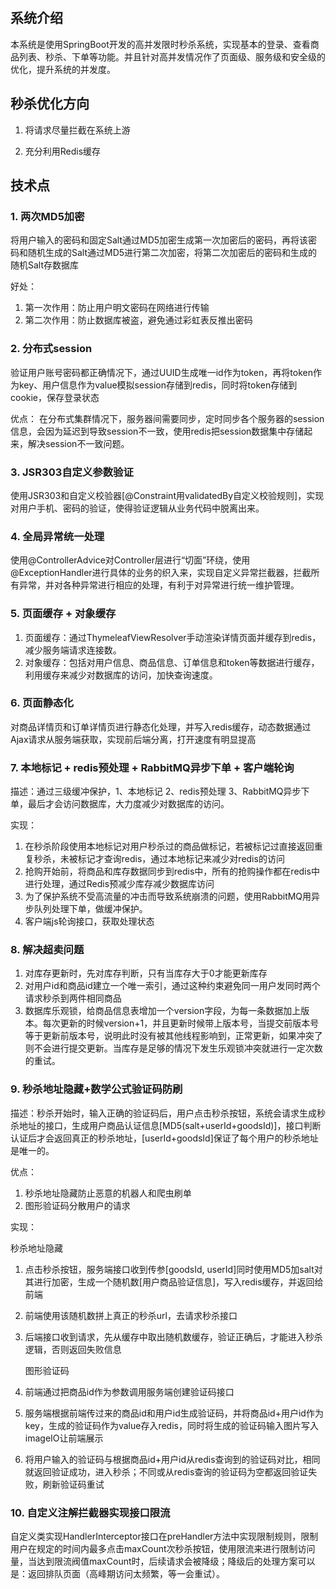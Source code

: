 
​     
## 系统介绍
本系统是使用SpringBoot开发的高并发限时秒杀系统，实现基本的登录、查看商品列表、秒杀、下单等功能。并且针对高并发情况作了页面级、服务级和安全级的优化，提升系统的并发度。

## 秒杀优化方向

1. 将请求尽量拦截在系统上游

2. 充分利用Redis缓存
## 技术点
### 1. 两次MD5加密

将用户输入的密码和固定Salt通过MD5加密生成第一次加密后的密码，再将该密码和随机生成的Salt通过MD5进行第二次加密，将第二次加密后的密码和生成的随机Salt存数据库

好处：    
1. 第一次作用：防止用户明文密码在网络进行传输
2. 第二次作用：防止数据库被盗，避免通过彩虹表反推出密码

### 2. 分布式session
验证用户账号密码都正确情况下，通过UUID生成唯一id作为token，再将token作为key、用户信息作为value模拟session存储到redis，同时将token存储到cookie，保存登录状态

优点： 在分布式集群情况下，服务器间需要同步，定时同步各个服务器的session信息，会因为延迟到导致session不一致，使用redis把session数据集中存储起来，解决session不一致问题。

### 3. JSR303自定义参数验证
使用JSR303和自定义校验器[@Constraint用validatedBy自定义校验规则]，实现对用户手机、密码的验证，使得验证逻辑从业务代码中脱离出来。

### 4. 全局异常统一处理
使用@ControllerAdvice对Controller层进行“切面”环绕，使用@ExceptionHandler进行具体的业务的织入来，实现自定义异常拦截器，拦截所有异常，并对各种异常进行相应的处理，有利于对异常进行统一维护管理。

### 5. 页面缓存 + 对象缓存
1. 页面缓存：通过ThymeleafViewResolver手动渲染详情页面并缓存到redis，减少服务端请求连接数。
2. 对象缓存：包括对用户信息、商品信息、订单信息和token等数据进行缓存，利用缓存来减少对数据库的访问，加快查询速度。

### 6. 页面静态化
对商品详情页和订单详情页进行静态化处理，并写入redis缓存，动态数据通过Ajax请求从服务端获取，实现前后端分离，打开速度有明显提高

### 7. 本地标记 + redis预处理 + RabbitMQ异步下单 + 客户端轮询
描述：通过三级缓冲保护，1、本地标记  2、redis预处理  3、RabbitMQ异步下单，最后才会访问数据库，大力度减少对数据库的访问。

实现：

1. 在秒杀阶段使用本地标记对用户秒杀过的商品做标记，若被标记过直接返回重复秒杀，未被标记才查询redis，通过本地标记来减少对redis的访问
2. 抢购开始前，将商品和库存数据同步到redis中，所有的抢购操作都在redis中进行处理，通过Redis预减少库存减少数据库访问
3. 为了保护系统不受高流量的冲击而导致系统崩溃的问题，使用RabbitMQ用异步队列处理下单，做缓冲保护。
4. 客户端js轮询接口，获取处理状态

### 8. 解决超卖问题
1. 对库存更新时，先对库存判断，只有当库存大于0才能更新库存
2. 对用户id和商品id建立一个唯一索引，通过这种约束避免同一用户发同时两个请求秒杀到两件相同商品
3. 数据库乐观锁，给商品信息表增加一个version字段，为每一条数据加上版本。每次更新的时候version+1，并且更新时候带上版本号，当提交前版本号等于更新前版本号，说明此时没有被其他线程影响到，正常更新，如果冲突了则不会进行提交更新。当库存是足够的情况下发生乐观锁冲突就进行一定次数的重试。

### 9. 秒杀地址隐藏+数学公式验证码防刷
描述：秒杀开始时，输入正确的验证码后，用户点击秒杀按钮，系统会请求生成秒杀地址的接口，生成用户商品认证信息[MD5(salt+userId+goodsId)]，接口判断认证后才会返回真正的秒杀地址，[userId+goodsId]保证了每个用户的秒杀地址是唯一的。

优点：
1. 秒杀地址隐藏防止恶意的机器人和爬虫刷单 
2. 图形验证码分散用户的请求

实现：

  秒杀地址隐藏

1. 点击秒杀按钮，服务端接口收到传参[goodsId, userId]同时使用MD5加salt对其进行加密，生成一个随机数[用户商品验证信息]，写入redis缓存，并返回给前端
2. 前端使用该随机数拼上真正的秒杀url，去请求秒杀接口
3. 后端接口收到请求，先从缓存中取出随机数缓存，验证正确后，才能进入秒杀逻辑，否则返回失败信息

   图形验证码

1. 前端通过把商品id作为参数调用服务端创建验证码接口
2. 服务端根据前端传过来的商品id和用户id生成验证码，并将商品id+用户id作为key，生成的验证码作为value存入redis，同时将生成的验证码输入图片写入imageIO让前端展示
3. 将用户输入的验证码与根据商品id+用户id从redis查询到的验证码对比，相同就返回验证成功，进入秒杀；不同或从redis查询的验证码为空都返回验证失败，刷新验证码重试



### 10. 自定义注解拦截器实现接口限流
自定义类实现HandlerInterceptor接口在preHandler方法中实现限制规则，限制用户在规定的时间内最多点击maxCount次秒杀按钮，使用限流来进行限制访问量，当达到限流阀值maxCount时，后续请求会被降级；降级后的处理方案可以是：返回排队页面（高峰期访问太频繁，等一会重试）。



